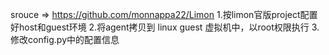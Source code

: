 srouce => https://github.com/monnappa22/Limon
1.按limon官版project配置好host和guest环境
2.将agent拷贝到 linux guest 虚拟机中，以root权限执行
3.修改config.py中的配置信息
